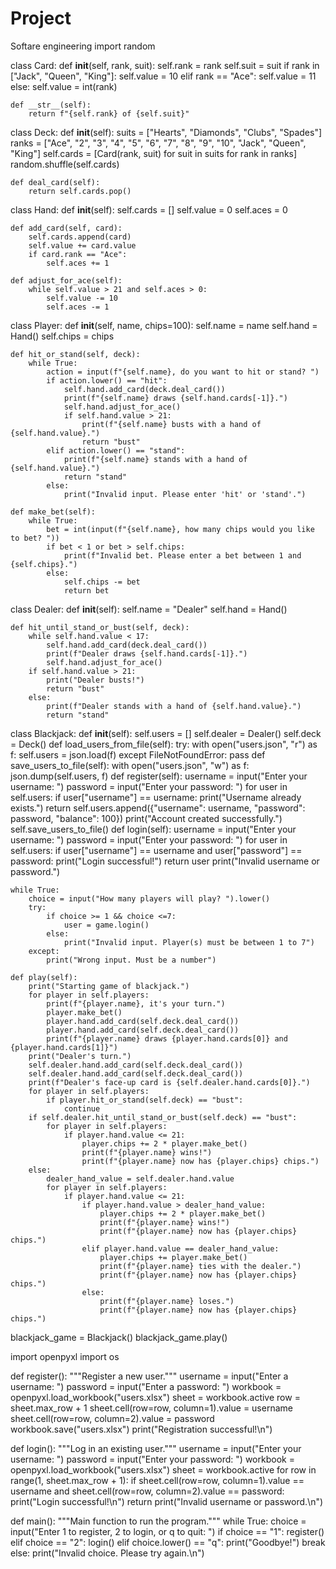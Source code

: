 # Project
Softare engineering 
import random

class Card:
    def __init__(self, rank, suit):
        self.rank = rank
        self.suit = suit
        if rank in ["Jack", "Queen", "King"]:
            self.value = 10
        elif rank == "Ace":
            self.value = 11
        else:
            self.value = int(rank)

    def __str__(self):
        return f"{self.rank} of {self.suit}"

class Deck:
    def __init__(self):
        suits = ["Hearts", "Diamonds", "Clubs", "Spades"]
        ranks = ["Ace", "2", "3", "4", "5", "6", "7", "8", "9", "10", "Jack", "Queen", "King"]
        self.cards = [Card(rank, suit) for suit in suits for rank in ranks]
        random.shuffle(self.cards)

    def deal_card(self):
        return self.cards.pop()

class Hand:
    def __init__(self):
        self.cards = []
        self.value = 0
        self.aces = 0

    def add_card(self, card):
        self.cards.append(card)
        self.value += card.value
        if card.rank == "Ace":
            self.aces += 1

    def adjust_for_ace(self):
        while self.value > 21 and self.aces > 0:
            self.value -= 10
            self.aces -= 1

class Player:
    def __init__(self, name, chips=100):
        self.name = name
        self.hand = Hand()
        self.chips = chips

    def hit_or_stand(self, deck):
        while True:
            action = input(f"{self.name}, do you want to hit or stand? ")
            if action.lower() == "hit":
                self.hand.add_card(deck.deal_card())
                print(f"{self.name} draws {self.hand.cards[-1]}.")
                self.hand.adjust_for_ace()
                if self.hand.value > 21:
                    print(f"{self.name} busts with a hand of {self.hand.value}.")
                    return "bust"
            elif action.lower() == "stand":
                print(f"{self.name} stands with a hand of {self.hand.value}.")
                return "stand"
            else:
                print("Invalid input. Please enter 'hit' or 'stand'.")

    def make_bet(self):
        while True:
            bet = int(input(f"{self.name}, how many chips would you like to bet? "))
            if bet < 1 or bet > self.chips:
                print(f"Invalid bet. Please enter a bet between 1 and {self.chips}.")
            else:
                self.chips -= bet
                return bet

class Dealer:
    def __init__(self):
        self.name = "Dealer"
        self.hand = Hand()

    def hit_until_stand_or_bust(self, deck):
        while self.hand.value < 17:
            self.hand.add_card(deck.deal_card())
            print(f"Dealer draws {self.hand.cards[-1]}.")
            self.hand.adjust_for_ace()
        if self.hand.value > 21:
            print("Dealer busts!")
            return "bust"
        else:
            print(f"Dealer stands with a hand of {self.hand.value}.")
            return "stand"
class Blackjack:
    def __init__(self):
        self.users = []
        self.dealer = Dealer()
        self.deck = Deck()
    def load_users_from_file(self):
        try:
            with open("users.json", "r") as f:
                self.users = json.load(f)
        except FileNotFoundError:
            pass
    def save_users_to_file(self):
        with open("users.json", "w") as f:
            json.dump(self.users, f)
    def register(self):
        username = input("Enter your username: ")
        password = input("Enter your password: ")
        for user in self.users:
            if user["username"] == username:
                print("Username already exists.")
                return
        self.users.append({"username": username, "password": password, "balance": 100})
        print("Account created successfully.")
        self.save_users_to_file()
    def login(self):
        username = input("Enter your username: ")
        password = input("Enter your password: ")
        for user in self.users:
            if user["username"] == username and user["password"] == password:
                print("Login successful!")
                return user
        print("Invalid username or password.")
        
    while True:
        choice = input("How many players will play? ").lower()
        try:
            if choice >= 1 && choice <=7:
                user = game.login()
            else:
                print("Invalid input. Player(s) must be between 1 to 7")
        except:
            print("Wrong input. Must be a number")   
        
    def play(self):
        print("Starting game of blackjack.")
        for player in self.players:
            print(f"{player.name}, it's your turn.")
            player.make_bet()
            player.hand.add_card(self.deck.deal_card())
            player.hand.add_card(self.deck.deal_card())
            print(f"{player.name} draws {player.hand.cards[0]} and {player.hand.cards[1]}")
        print("Dealer's turn.")
        self.dealer.hand.add_card(self.deck.deal_card())
        self.dealer.hand.add_card(self.deck.deal_card())
        print(f"Dealer's face-up card is {self.dealer.hand.cards[0]}.")
        for player in self.players:
            if player.hit_or_stand(self.deck) == "bust":
                continue
        if self.dealer.hit_until_stand_or_bust(self.deck) == "bust":
            for player in self.players:
                if player.hand.value <= 21:
                    player.chips += 2 * player.make_bet()
                    print(f"{player.name} wins!")
                    print(f"{player.name} now has {player.chips} chips.")
        else:
            dealer_hand_value = self.dealer.hand.value
            for player in self.players:
                if player.hand.value <= 21:
                    if player.hand.value > dealer_hand_value:
                        player.chips += 2 * player.make_bet()
                        print(f"{player.name} wins!")
                        print(f"{player.name} now has {player.chips} chips.")
                    elif player.hand.value == dealer_hand_value:
                        player.chips += player.make_bet()
                        print(f"{player.name} ties with the dealer.")
                        print(f"{player.name} now has {player.chips} chips.")
                    else:
                        print(f"{player.name} loses.")
                        print(f"{player.name} now has {player.chips} chips.")

blackjack_game = Blackjack()
blackjack_game.play()








import openpyxl
import os

def register():
    """Register a new user."""
    username = input("Enter a username: ")
    password = input("Enter a password: ")
    workbook = openpyxl.load_workbook("users.xlsx")
    sheet = workbook.active
    row = sheet.max_row + 1
    sheet.cell(row=row, column=1).value = username
    sheet.cell(row=row, column=2).value = password
    workbook.save("users.xlsx")
    print("Registration successful!\n")

def login():
    """Log in an existing user."""
    username = input("Enter your username: ")
    password = input("Enter your password: ")
    workbook = openpyxl.load_workbook("users.xlsx")
    sheet = workbook.active
    for row in range(1, sheet.max_row + 1):
        if sheet.cell(row=row, column=1).value == username and sheet.cell(row=row, column=2).value == password:
            print("Login successful!\n")
            return
    print("Invalid username or password.\n")

def main():
    """Main function to run the program."""
    while True:
        choice = input("Enter 1 to register, 2 to login, or q to quit: ")
        if choice == "1":
            register()
        elif choice == "2":
            login()
        elif choice.lower() == "q":
            print("Goodbye!")
            break
        else:
            print("Invalid choice. Please try again.\n")
